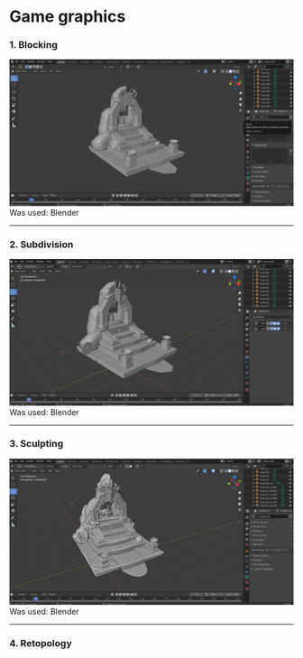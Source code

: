# Game graphics
### 1. Blocking
![Blocking](Screenshots/1.%20Blocking/1.png "Blocking")
Was used: Blender
***
### 2. Subdivision
![Subdivision](Screenshots/2.%20Subdivision/7.png "Subdivision")
Was used: Blender
***
### 3. Sculpting
![Sculpting](Screenshots/3.%20Sculpting/16.png "Sculpting")
Was used: Blender
***
### 4. Retopology
